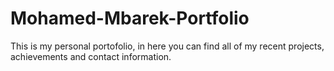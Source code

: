 # Mohamed-Mbarek-Portfolio
This is my personal portofolio, in here you can find all of my recent projects, achievements and contact information.
